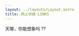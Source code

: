 ```yaml
---
layout: ../layouts/Layout.astro
title: 网上邻居-LINKS
---
```

<!-- Markdown Preview - https://dillinger.io/ -->

天哪，你能想象吗 ??
